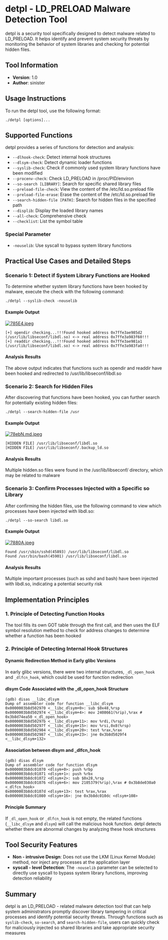 # detpl - LD_PRELOAD Malware Detection Tool
detpl is a security tool specifically designed to detect malware related to LD_PRELOAD. It helps identify and prevent system security threats by monitoring the behavior of system libraries and checking for potential hidden files.

## Tool Information
- **Version**: 1.0
- **Author**: sinister

## Usage Instructions
To run the detpl tool, use the following format:
```
./detpl [options]...
```

## Supported Functions
detpl provides a series of functions for detection and analysis:
- `--dlhook-check`: Detect internal hook structures
- `--dlsym-check`: Detect dynamic loader functions
- `--syslib-check`: Check if commonly used system library functions have been modified
- `--procenv-check`: Check LD_PRELOAD in /proc/PID/environ
- `--so-search [LIBRARY]`: Search for specific shared library files
- `--preload-file-check`: View the content of the /etc/ld.so.preload file
- `--preload-file-erase`: Erase the content of the /etc/ld.so.preload file
- `--search-hidden-file [PATH]`: Search for hidden files in the specified path
- `--displib`: Display the loaded library names
- `--all-check`: Comprehensive check
- `--checklist`: List the symbol table

### Special Parameter
- `-nouselib`: Use syscall to bypass system library functions

## Practical Use Cases and Detailed Steps
### Scenario 1: Detect if System Library Functions are Hooked
To determine whether system library functions have been hooked by malware, execute the check with the following command:
```
./detpl --syslib-check -nouselib
```
#### Example Output

[![785E4.jpeg](https://i.imgs.ovh/2025/02/23/785E4.jpeg)](https://imgloc.com/image/785E4)

```
[+] opendir checking...!!!Found hooked address 0x7ffe3ae985d2 (/usr/lib/libseconf/libdl.so) <-> real address 0x7ffe3a983f60!!!
[+] readdir checking...!!!Found hooked address 0x7ffe3ae981a1 (/usr/lib/libseconf/libdl.so) <-> real address 0x7ffe3a983fa0!!!
```
#### Analysis Results
The above output indicates that functions such as opendir and readdir have been hooked and redirected to /usr/lib/libseconf/libdl.so

### Scenario 2: Search for Hidden Files
After discovering that functions have been hooked, you can further search for potentially existing hidden files:
```
./detpl --search-hidden-file /usr
```
#### Example Output

[![78ebN.md.jpeg](https://i.imgs.ovh/2025/02/23/78ebN.md.jpeg)](https://imgloc.com/image/78ebN)

```
[HIDDEN FILE] /usr/lib/libseconf/libdl.so
[HIDDEN FILE] /usr/lib/libseconf/.backup_ld.so
```
#### Analysis Results
Multiple hidden.so files were found in the /usr/lib/libseconf/ directory, which may be related to malware

### Scenario 3: Confirm Processes Injected with a Specific so Library
After confirming the hidden files, use the following command to view which processes have been injected with libdl.so:
```
./detpl --so-search libdl.so
```
#### Example Output

[![7880A.jpeg](https://i.imgs.ovh/2025/02/23/7880A.jpeg)](https://imgloc.com/image/7880A)

```
Found /usr/sbin/sshd(45893) /usr/lib/libseconf/libdl.so
Found /usr/bin/bash(45901) /usr/lib/libseconf/libdl.so
```
#### Analysis Results
Multiple important processes (such as sshd and bash) have been injected with libdl.so, indicating a potential security risk

## Implementation Principles
### 1. Principle of Detecting Function Hooks
The tool fills its own GOT table through the first call, and then uses the ELF symbol resolution method to check for address changes to determine whether a function has been hooked

### 2. Principle of Detecting Internal Hook Structures
#### Dynamic Redirection Method in Early glibc Versions
In early glibc versions, there were two internal structures, `_dl_open_hook` and `_dlfcn_hook`, which could be used for function redirection

#### dlsym Code Associated with the _dl_open_hook Structure
```
(gdb) disas __libc_dlsym
Dump of assembler code for function __libc_dlsym
0x0000003b8d502970 <__libc_dlsym+0>: sub $0x48,%rsp
0x0000003b8d502974 <__libc_dlsym+4>: mov 2408661(%rip),%rax # 0x3b8d74ea50 <_dl_open_hook>
0x0000003b8d50297b <__libc_dlsym+11>: mov %rdi,(%rsp)
0x0000003b8d50297f <__libc_dlsym+15>: mov %rsi,0x8(%rsp)
0x0000003b8d502984 <__libc_dlsym+20>: test %rax,%rax
0x0000003b8d502987 <__libc_dlsym+23>: jne 0x3b8d5029f4 <__libc_dlsym+132>
```

#### Association between dlsym and _dlfcn_hook
```
(gdb) disas dlsym
Dump of assembler code for function dlsym
0x0000003b8dc01070 <dlsym+0>: push %rbp
0x0000003b8dc01071 <dlsym+1>: push %rbx
0x0000003b8dc01072 <dlsym+2>: sub $0x28,%rsp
0x0000003b8dc01076 <dlsym+6>: mov 2105379(%rip),%rax # 0x3b8de030a0 <_dlfcn_hook>
0x0000003b8dc0107d <dlsym+13>: test %rax,%rax
0x0000003b8dc01080 <dlsym+16>: jne 0x3b8dc010dc <dlsym+108>
```
#### Principle Summary
If `_dl_open_hook` or `_dlfcn_hook` is not empty, the related functions (`__libc_dlsym` and `dlsym`) will call the malicious hook function. detpl detects whether there are abnormal changes by analyzing these hook structures

## Tool Security Features
- **Non - intrusive Design**: Does not use the LKM (Linux Kernel Module) method, nor inject any processes at the application layer
- **syscall - level Detection**: The `-nouselib` parameter can be selected to directly use syscall to bypass system library functions, improving detection reliability

## Summary
detpl is an LD_PRELOAD - related malware detection tool that can help system administrators promptly discover library tampering in critical processes and identify potential security threats. Through functions such as `syslib-check`, `so-search`, and `search-hidden-file`, users can quickly check for maliciously injected so shared libraries and take appropriate security measures
